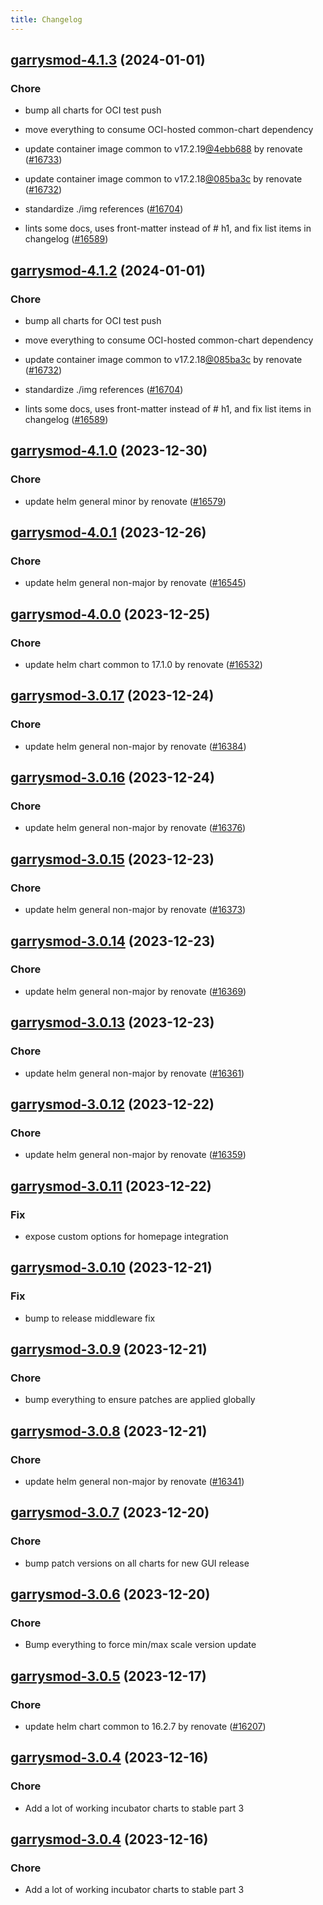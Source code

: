 ```yaml
---
title: Changelog
---
```




## [garrysmod-4.1.3](https://github.com/truecharts/charts/compare/garrysmod-4.1.0...garrysmod-4.1.3) (2024-01-01)

### Chore



- bump all charts for OCI test push

- move everything to consume OCI-hosted common-chart dependency

- update container image common to v17.2.19[@4ebb688](https://github.com/4ebb688) by renovate ([#16733](https://github.com/truecharts/charts/issues/16733))

- update container image common to v17.2.18[@085ba3c](https://github.com/085ba3c) by renovate ([#16732](https://github.com/truecharts/charts/issues/16732))

- standardize ./img references ([#16704](https://github.com/truecharts/charts/issues/16704))

- lints some docs, uses front-matter instead of # h1, and fix list items in changelog ([#16589](https://github.com/truecharts/charts/issues/16589))


## [garrysmod-4.1.2](https://github.com/truecharts/charts/compare/garrysmod-4.1.0...garrysmod-4.1.2) (2024-01-01)

### Chore



- bump all charts for OCI test push

- move everything to consume OCI-hosted common-chart dependency

- update container image common to v17.2.18[@085ba3c](https://github.com/085ba3c) by renovate ([#16732](https://github.com/truecharts/charts/issues/16732))

- standardize ./img references ([#16704](https://github.com/truecharts/charts/issues/16704))

- lints some docs, uses front-matter instead of # h1, and fix list items in changelog ([#16589](https://github.com/truecharts/charts/issues/16589))
## [garrysmod-4.1.0](https://github.com/truecharts/charts/compare/garrysmod-4.0.1...garrysmod-4.1.0) (2023-12-30)

### Chore

- update helm general minor by renovate ([#16579](https://github.com/truecharts/charts/issues/16579))

## [garrysmod-4.0.1](https://github.com/truecharts/charts/compare/garrysmod-4.0.0...garrysmod-4.0.1) (2023-12-26)

### Chore

- update helm general non-major by renovate ([#16545](https://github.com/truecharts/charts/issues/16545))

## [garrysmod-4.0.0](https://github.com/truecharts/charts/compare/garrysmod-3.0.17...garrysmod-4.0.0) (2023-12-25)

### Chore

- update helm chart common to 17.1.0 by renovate ([#16532](https://github.com/truecharts/charts/issues/16532))

## [garrysmod-3.0.17](https://github.com/truecharts/charts/compare/garrysmod-3.0.16...garrysmod-3.0.17) (2023-12-24)

### Chore

- update helm general non-major by renovate ([#16384](https://github.com/truecharts/charts/issues/16384))

## [garrysmod-3.0.16](https://github.com/truecharts/charts/compare/garrysmod-3.0.15...garrysmod-3.0.16) (2023-12-24)

### Chore

- update helm general non-major by renovate ([#16376](https://github.com/truecharts/charts/issues/16376))

## [garrysmod-3.0.15](https://github.com/truecharts/charts/compare/garrysmod-3.0.14...garrysmod-3.0.15) (2023-12-23)

### Chore

- update helm general non-major by renovate ([#16373](https://github.com/truecharts/charts/issues/16373))

## [garrysmod-3.0.14](https://github.com/truecharts/charts/compare/garrysmod-3.0.13...garrysmod-3.0.14) (2023-12-23)

### Chore

- update helm general non-major by renovate ([#16369](https://github.com/truecharts/charts/issues/16369))

## [garrysmod-3.0.13](https://github.com/truecharts/charts/compare/garrysmod-3.0.12...garrysmod-3.0.13) (2023-12-23)

### Chore

- update helm general non-major by renovate ([#16361](https://github.com/truecharts/charts/issues/16361))

## [garrysmod-3.0.12](https://github.com/truecharts/charts/compare/garrysmod-3.0.11...garrysmod-3.0.12) (2023-12-22)

### Chore

- update helm general non-major by renovate ([#16359](https://github.com/truecharts/charts/issues/16359))

## [garrysmod-3.0.11](https://github.com/truecharts/charts/compare/garrysmod-3.0.10...garrysmod-3.0.11) (2023-12-22)

### Fix

- expose custom options for homepage integration

## [garrysmod-3.0.10](https://github.com/truecharts/charts/compare/garrysmod-3.0.9...garrysmod-3.0.10) (2023-12-21)

### Fix

- bump to release middleware fix

## [garrysmod-3.0.9](https://github.com/truecharts/charts/compare/garrysmod-3.0.8...garrysmod-3.0.9) (2023-12-21)

### Chore

- bump everything to ensure patches are applied globally

## [garrysmod-3.0.8](https://github.com/truecharts/charts/compare/garrysmod-3.0.7...garrysmod-3.0.8) (2023-12-21)

### Chore

- update helm general non-major by renovate ([#16341](https://github.com/truecharts/charts/issues/16341))

## [garrysmod-3.0.7](https://github.com/truecharts/charts/compare/garrysmod-3.0.6...garrysmod-3.0.7) (2023-12-20)

### Chore

- bump patch versions on all charts for new GUI release

## [garrysmod-3.0.6](https://github.com/truecharts/charts/compare/garrysmod-3.0.5...garrysmod-3.0.6) (2023-12-20)

### Chore

- Bump everything to force min/max scale version update

## [garrysmod-3.0.5](https://github.com/truecharts/charts/compare/garrysmod-3.0.4...garrysmod-3.0.5) (2023-12-17)

### Chore

- update helm chart common to 16.2.7 by renovate ([#16207](https://github.com/truecharts/charts/issues/16207))

## [garrysmod-3.0.4](https://github.com/truecharts/charts/compare/garrysmod-2.0.12...garrysmod-3.0.4) (2023-12-16)

### Chore

- Add a lot of working incubator charts to stable part 3

## [garrysmod-3.0.4](https://github.com/truecharts/charts/compare/garrysmod-2.0.12...garrysmod-3.0.4) (2023-12-16)

### Chore

- Add a lot of working incubator charts to stable part 3
